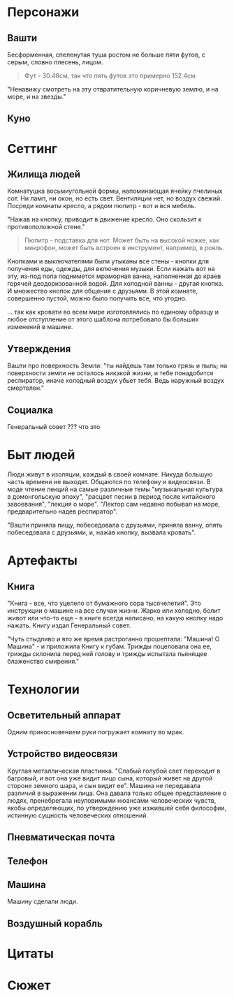 # Персонажи

## Вашти

Бесформенная, спеленутая туша ростом не больше пяти футов, с серым, словно плесень, лицом.

> Фут - 30.48см, так что пять футов это примерно 152.4см 

"Ненавижу смотреть на эту отвратительную коричневую землю, и на море, и на звезды."

## Куно



# Сеттинг

## Жилища людей

Комнатушка восьмиугольной формы, напоминающая ячейку пчелиных сот. Ни ламп, ни окон, но есть свет. Вентиляции нет, но воздух свежий. Посреди комнаты кресло, а рядом пюпитр - вот и вся мебель.

"Нажав на кнопку, приводит в движение кресло. Оно скользит к противоположной стене."

> Пюпитр - подставка для нот. Может быть на высокой ножке, как микрофон, может быть встроен в инструмент, например, в рояль.

Кнопками и выключателями были утыканы все стены - кнопки для получения еды, одежды, для включения музыки. Если нажать вот на эту, из-под пола поднимется мраморная ванна, наполненная до краев горячей деодоризованной водой. Для холодной ванны - другая кнопка. И множество кнопок для общения с друзьями. В этой комнате, совершенно пустой, можно было получить все, что угодно.

... так как кровати во всем мире изготовлялись по единому образцу и любое отступление от этого шаблона потребовало бы больших изменений в машине.

## Утверждения

Вашти про поверхность Земли: "ты найдешь там только грязь и пыль; на поверхности земли не осталось никакой жизни, и тебе понадобится респиратор, иначе холодный воздух убьет тебя. Ведь наружный воздух смертелен."

## Социалка

Генеральный совет ??? что это

# Быт людей

Люди живут в изоляции, каждый в своей комнате. Никуда большую часть времени не выходят. Общаются по телефону и видеосвязи. В моде чтение лекций на самые различные темы "музыкальная культура в домонгольскую эпоху", "расцвет песни в период после китайского завоевания", "лекция о море". "Лектор сам недавно побывал на море, предварительно надев респиратор".

"Вашти приняла пищу, побеседовала с друзьями, приняла ванну, опять побеседовала с друзьями, и, нажав кнопку, вызвала кровать".

# Артефакты

## Книга

"Книга - все, что уцелело от бумажного сора тысячелетий". Это инструкции о машине на все случаи жизни. Жарко или холодно, болит живот или что-то еще - в книге всегда написано, на какую кнопку надо нажать. Книгу издал Генеральный совет.

"Чуть стыдливо и вто же время растроганно прошептала: "Машина! О Машина" - и приложила Книгу к губам. Трижды поцеловала она ее, трижды склонила перед ней голову и трижды испытала пьянящее блаженство смирения."



# Технологии

## Осветительный аппарат

Одним прикосновением руки погружает комнату во мрак.

## Устройство видеосвязи

Круглая металлическая пластинка. "Слабый голубой свет переходит в багровый, и вот она уже видит лицо сына, который живет на другой стороне земного шара, и сын видит ее". Машина не передавала различий в выражении лица. Она давала только общее представление о людях, пренебрегала неуловимыми нюансами человеческих чувств, якобы определяющих, по утверждению уже изжившей себя философии, истинную сущность человеческих отношений.

## Пневматическая почта

## Телефон

## Машина

Машину сделали люди.

## Воздушный корабль



# Цитаты







# Сюжет